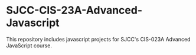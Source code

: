 # SJCC-CIS-23A-Advanced-Javascript

This repository includes javascript projects for SJCC's CIS-023A Advanced JavaScript course.